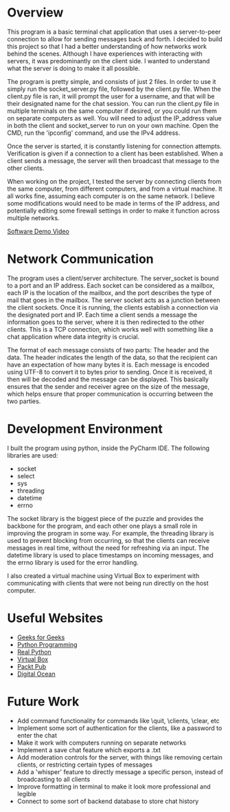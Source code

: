 # Overview
This program is a basic terminal chat application that uses a server-to-peer connection to allow for sending messages back and forth. I decided to build this project
so that I had a better understanding of how networks work behind the scenes. Although I have experiences with interacting with servers, it was predominantly on the client 
side. I wanted to understand what the server is doing to make it all possible. 

The program is pretty simple, and consists of just 2 files. In order to use it simply run the socket_server.py file, followed by the client.py file. When the client.py
file is ran, it will prompt the user for a username, and that will be their designated name for the chat session. You can run the client.py file in multiple terminals 
on the same computer if desired, or you could run them on separate computers as well. You will need to adjust the IP_address value in both the client and socket_server
to run on your own machine.  Open the CMD, run the 'ipconfig' command, and use the IPv4 address.

Once the server is started, it is constantly listening for connection attempts. Verification is given if a connection to a client has been established. When a client sends a message,
the server will then broadcast that message to the other clients.

When working on the project, I tested the server by connecting clients from the same computer, from different computers, and from a virtual machine. 
It all works fine, assuming each computer is on the same network. I believe some modifications would need to be made in terms of the IP address, and potentially editing some 
firewall settings in order to make it function across multiple networks.



[Software Demo Video](http://youtube.link.goes.here)

# Network Communication

The program uses a client/server architecture. The server_socket is bound to a port and an IP address. Each socket can be considered as a mailbox, each IP is the location of the mailbox,
and the port describes the type of mail that goes in the mailbox. The server socket acts as a junction between the client sockets. Once it is running, the clients establish a connection via the designated port and IP.
Each time a client sends a message the information goes to the server, where it is then redirected to the other clients. This is a TCP connection, which works well with something like a chat application
where data integrity is crucial.

The format of each message consists of two parts: The header and the data. The header indicates the length of the data, so that the recipient can have an expectation of how many bytes it is.
Each message is encoded using UTF-8 to convert it to bytes prior to sending. Once it is received, it then will be decoded and the message can be displayed. This basically ensures that
the sender and receiver agree on the size of the message, which helps ensure that proper communication is occurring between the two parties.


# Development Environment

I built the program using python, inside the PyCharm IDE. The following libraries are used:

- socket 
- select
- sys
- threading
- datetime
- errno

The socket library is the biggest piece of the puzzle and provides the backbone for the program, and each other one plays a small role in 
improving the program in some way. For example, the threading library is used to prevent blocking from occurring, so that the clients can receive
messages in real time, without the need for refreshing via an input. The datetime library is used to place timestamps on incoming messages, and the errno
library is used for the error handling.

I also created a virtual machine using Virtual Box to experiment with communicating with clients that were not being run directly on the host computer.

# Useful Websites

* [Geeks for Geeks](https://www.geeksforgeeks.org/simple-chat-room-using-python/)
* [Python Programming](https://pythonprogramming.net/server-chatroom-sockets-tutorial-python-3/)
* [Real Python](https://realpython.com/python-sockets/)
* [Virtual Box](https://www.virtualbox.org/)
* [Packt Pub](https://subscription.packtpub.com/book/cloud-and-networking/9781786463999/1/ch01lvl1sec15/writing-a-simple-tcp-echo-client-server-application)
* [Digital Ocean](https://www.digitalocean.com/community/tutorials/python-socket-programming-server-client)

# Future Work

* Add command functionality for commands like \quit, \clients, \clear, etc
* Implement some sort of authentication for the clients, like a password to enter the chat
* Make it work with computers running on separate networks
* Implement a save chat feature which exports a .txt
* Add moderation controls for the server, with things like removing certain clients, or restricting certain types of messages
* Add a 'whisper' feature to directly message a specific person, instead of broadcasting to all clients
* Improve formatting in terminal to make it look more professional and legible 
* Connect to some sort of backend database to store chat history